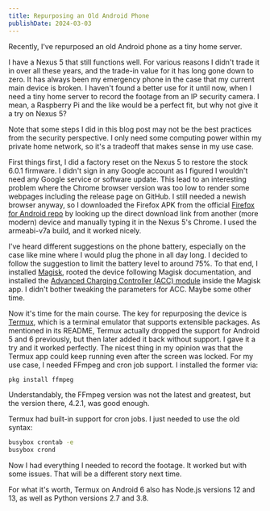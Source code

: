 ```yaml
---
title: Repurposing an Old Android Phone
publishDate: 2024-03-03
---
```


Recently, I've repurposed an old Android phone as a tiny home server.

I have a Nexus 5 that still functions well. For various reasons I didn't trade it in over all these years, and the trade-in value for it has long gone down to zero. It has always been my emergency phone in the case that my current main device is broken. I haven't found a better use for it until now, when I need a tiny home server to record the footage from an IP security camera. I mean, a Raspberry Pi and the like would be a perfect fit, but why not give it a try on Nexus 5?

Note that some steps I did in this blog post may not be the best practices from the security perspective. I only need some computing power within my private home network, so it's a tradeoff that makes sense in my use case.

First things first, I did a factory reset on the Nexus 5 to restore the stock 6.0.1 firmware. I didn't sign in any Google account as I figured I wouldn't need any Google service or software update. This lead to an interesting problem where the Chrome browser version was too low to render some webpages including the release page on GitHub. I still needed a newish browser anyway, so I downloaded the Firefox APK from the official [Firefox for Android repo](https://github.com/mozilla-mobile/firefox-android) by looking up the direct download link from another (more modern) device and manually typing it in the Nexus 5's Chrome. I used the armeabi-v7a build, and it worked nicely.

I've heard different suggestions on the phone battery, especially on the case like mine where I would plug the phone in all day long. I decided to follow the suggestion to limit the battery level to around 75%. To that end, I installed [Magisk](https://github.com/topjohnwu/Magisk), rooted the device following Magisk documentation, and installed the [Advanced Charging Controller (ACC) module](https://github.com/VR-25/acc) inside the Magisk app. I didn't bother tweaking the parameters for ACC. Maybe some other time.

Now it's time for the main course. The key for repurposing the device is [Termux](https://github.com/termux/termux-app), which is a terminal emulator that supports extensible packages. As mentioned in its README, Termux actually dropped the support for Android 5 and 6 previously, but then later added it back without support. I gave it a try and it worked perfectly. The nicest thing in my opinion was that the Termux app could keep running even after the screen was locked. For my use case, I needed FFmpeg and cron job support. I installed the former via:

```bash
pkg install ffmpeg
```

Understandably, the FFmpeg version was not the latest and greatest, but the version there, 4.2.1, was good enough.

Termux had built-in support for cron jobs. I just needed to use the old syntax:

```bash
busybox crontab -e
busybox crond
```

Now I had everything I needed to record the footage. It worked but with some issues. That will be a different story next time.

For what it's worth, Termux on Android 6 also has Node.js versions 12 and 13, as well as Python versions 2.7 and 3.8.
